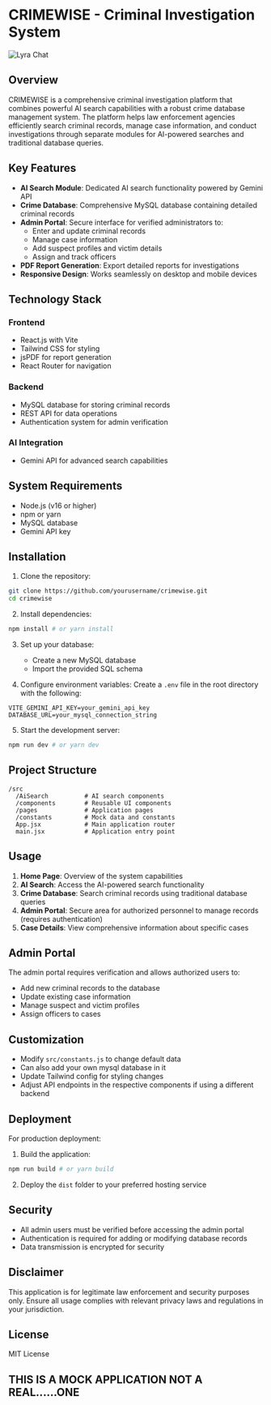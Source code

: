 # CRIMEWISE - Criminal Investigation System

![Lyra Chat]()

## Overview

CRIMEWISE is a comprehensive criminal investigation platform that combines powerful AI search capabilities with a robust crime database management system. The platform helps law enforcement agencies efficiently search criminal records, manage case information, and conduct investigations through separate modules for AI-powered searches and traditional database queries.

## Key Features

- **AI Search Module**: Dedicated AI search functionality powered by Gemini API
- **Crime Database**: Comprehensive MySQL database containing detailed criminal records
- **Admin Portal**: Secure interface for verified administrators to:
  - Enter and update criminal records
  - Manage case information
  - Add suspect profiles and victim details
  - Assign and track officers
- **PDF Report Generation**: Export detailed reports for investigations
- **Responsive Design**: Works seamlessly on desktop and mobile devices

## Technology Stack

### Frontend
- React.js with Vite
- Tailwind CSS for styling
- jsPDF for report generation
- React Router for navigation

### Backend
- MySQL database for storing criminal records
- REST API for data operations
- Authentication system for admin verification

### AI Integration
- Gemini API for advanced search capabilities

## System Requirements

- Node.js (v16 or higher)
- npm or yarn
- MySQL database
- Gemini API key

## Installation

1. Clone the repository:
```bash
git clone https://github.com/yourusername/crimewise.git
cd crimewise
```

2. Install dependencies:
```bash
npm install # or yarn install
```

3. Set up your database:
   - Create a new MySQL database
   - Import the provided SQL schema

4. Configure environment variables:
   Create a `.env` file in the root directory with the following:
```
VITE_GEMINI_API_KEY=your_gemini_api_key
DATABASE_URL=your_mysql_connection_string
```

5. Start the development server:
```bash
npm run dev # or yarn dev
```

## Project Structure

```
/src
  /AiSearch          # AI search components
  /components        # Reusable UI components
  /pages             # Application pages
  /constants         # Mock data and constants
  App.jsx            # Main application router
  main.jsx           # Application entry point
```

## Usage

1. **Home Page**: Overview of the system capabilities
2. **AI Search**: Access the AI-powered search functionality
3. **Crime Database**: Search criminal records using traditional database queries
4. **Admin Portal**: Secure area for authorized personnel to manage records (requires authentication)
5. **Case Details**: View comprehensive information about specific cases

## Admin Portal

The admin portal requires verification and allows authorized users to:
- Add new criminal records to the database
- Update existing case information
- Manage suspect and victim profiles
- Assign officers to cases

## Customization

- Modify `src/constants.js` to change default data
- Can also add your own mysql database in it
- Update Tailwind config for styling changes
- Adjust API endpoints in the respective components if using a different backend

## Deployment

For production deployment:
1. Build the application:
```bash
npm run build # or yarn build
```
2. Deploy the `dist` folder to your preferred hosting service

## Security

- All admin users must be verified before accessing the admin portal
- Authentication is required for adding or modifying database records
- Data transmission is encrypted for security

## Disclaimer

This application is for legitimate law enforcement and security purposes only. Ensure all usage complies with relevant privacy laws and regulations in your jurisdiction.

## License

MIT License

## THIS IS A MOCK APPLICATION NOT A REAL......ONE
